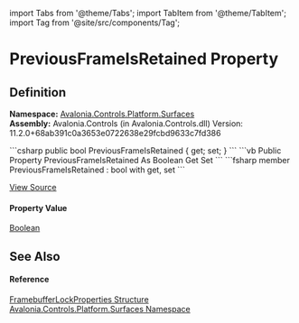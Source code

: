 import Tabs from '@theme/Tabs'; 
import TabItem from '@theme/TabItem'; 
import Tag from '@site/src/components/Tag'; 

# PreviousFrameIsRetained Property




## Definition
**Namespace:** <a href="N_Avalonia_Controls_Platform_Surfaces">Avalonia.Controls.Platform.Surfaces</a>  
**Assembly:** Avalonia.Controls (in Avalonia.Controls.dll) Version: 11.2.0+68ab391c0a3653e0722638e29fcbd9633c7fd386

<Tabs groupId="api-code-preview">
<TabItem value="csharp" label="C#">
```csharp
public bool PreviousFrameIsRetained {
	get;
 set; }
```
</TabItem>
<TabItem value="vb" label="VB">
```vb
Public Property PreviousFrameIsRetained As Boolean
		Get
	Set
```
</TabItem>
<TabItem value="fsharp" label="F#">
```fsharp
member PreviousFrameIsRetained : bool with 
		get, set
```
</TabItem>
</Tabs>



<a href="https://github.com/AvaloniaUI/Avalonia/tree/master/srcAvalonia.Controls/Platform/Surfaces/IFramebufferPlatformSurface.cs#L40" title="View the source code">View Source</a>



#### Property Value
<a href="https://learn.microsoft.com/dotnet/api/system.boolean" target="_blank" rel="noopener noreferrer">Boolean</a>

## See Also


#### Reference
<a href="T_Avalonia_Controls_Platform_Surfaces_FramebufferLockProperties">FramebufferLockProperties Structure</a>  
<a href="N_Avalonia_Controls_Platform_Surfaces">Avalonia.Controls.Platform.Surfaces Namespace</a>  
